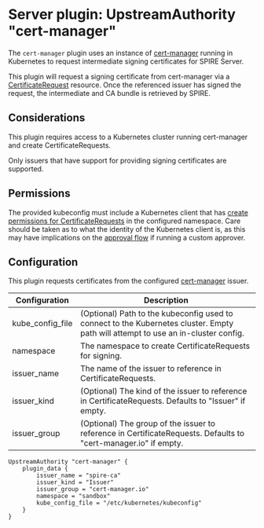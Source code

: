 # Server plugin: UpstreamAuthority "cert-manager"

The `cert-manager` plugin uses an instance of
[cert-manager](https://cert-manager.io) running in Kubernetes to request
intermediate signing certificates for SPIRE Server.

This plugin will request a signing certificate from cert-manager via a
[CertificateRequest](https://cert-manager.io/docs/concepts/certificaterequest/)
resource. Once the referenced issuer has signed the request, the intermediate
and CA bundle is retrieved by SPIRE.

## Considerations

This plugin requires access to a Kubernetes cluster running cert-manager and
create CertificateRequests.

Only issuers that have support for providing signing certificates are supported.

## Permissions

The provided kubeconfig must include a Kubernetes client that has
[create permissions for CertificateRequests](https://cert-manager.io/docs/concepts/certificaterequest/)
in the configured namespace. Care should be taken as to what the identity of the
Kubernetes client is, as this may have implications on the [approval
flow](https://cert-manager.io/docs/concepts/certificaterequest/#userinfo)
if running a custom approver.

## Configuration

This plugin requests certificates from the configured
[cert-manager](https://cert-manager.io/docs/configuration/) issuer.

| Configuration    | Description                                                                                                                       |
|------------------|-----------------------------------------------------------------------------------------------------------------------------------|
| kube_config_file | (Optional) Path to the kubeconfig used to connect to the Kubernetes cluster. Empty path will attempt to use an in-cluster config. |
| namespace        | The namespace to create CertificateRequests for signing.                                                                          |
| issuer_name      | The name of the issuer to reference in CertificateRequests.                                                                       |
| issuer_kind      | (Optional) The kind of the issuer to reference in CertificateRequests. Defaults to "Issuer" if empty.                             |
| issuer_group     | (Optional) The group of the issuer to reference in CertificateRequests. Defaults to "cert-manager.io" if empty.                   |

```hcl
UpstreamAuthority "cert-manager" {
    plugin_data {
        issuer_name = "spire-ca"
        issuer_kind = "Issuer"
        issuer_group = "cert-manager.io"
        namespace = "sandbox"
        kube_config_file = "/etc/kubernetes/kubeconfig"
    }
}
```
